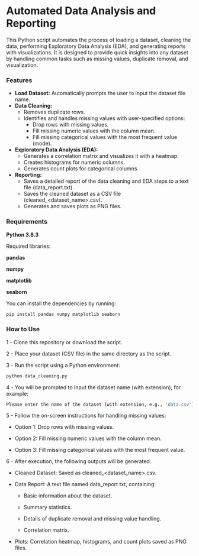 # Automated Data Analysis and Reporting


This Python script automates the process of loading a dataset, cleaning the data, performing Exploratory Data Analysis (EDA), and generating reports with visualizations. It is designed to provide quick insights into any dataset by handling common tasks such as missing values, duplicate removal, and visualization.

### Features

   - **Load Dataset:** Automatically prompts the user to input the dataset file name.
   - **Data Cleaning:**
        - Removes duplicate rows.
        - Identifies and handles missing values with user-specified options:
            - Drop rows with missing values.
            - Fill missing numeric values with the column mean.
            - Fill missing categorical values with the most frequent value (mode).
   - **Exploratory Data Analysis (EDA):**
        - Generates a correlation matrix and visualizes it with a heatmap.
        - Creates histograms for numeric columns.
        - Generates count plots for categorical columns.
   - **Reporting:**
        - Saves a detailed report of the data cleaning and EDA steps to a text file (data_report.txt).
        - Saves the cleaned dataset as a CSV file (cleaned_<dataset_name>.csv).
        - Generates and saves plots as PNG files.

### Requirements

 **Python 3.8.3**
 
Required libraries:

 **pandas**
 
 **numpy**
 
 **matplotlib**
 
 **seaborn**

You can install the dependencies by running: 
```bash
pip install pandas numpy matplotlib seaborn 
```

### How to Use
1 - Clone this repository or download the script.

2 - Place your dataset (CSV file) in the same directory as the script.

3 - Run the script using a Python environment:
```bash
python data_cleaning.py
```

4 - You will be prompted to input the dataset name (with extension), for example:
```bash
Please enter the name of the dataset (with extension, e.g., 'data.csv'): my_data.csv
```

5 - Follow the on-screen instructions for handling missing values:

   - Option 1: Drop rows with missing values.
     
   - Option 2: Fill missing numeric values with the column mean.
     
   - Option 3: Fill missing categorical values with the most frequent value.

6 - After execution, the following outputs will be generated:

   - Cleaned Dataset: Saved as cleaned_<dataset_name>.csv.
    
   - Data Report: A text file named data_report.txt, containing:
    
       - Basic information about the dataset.
       
       - Summary statistics.
       
       - Details of duplicate removal and missing value handling.
       
       - Correlation matrix.
       
   - Plots: Correlation heatmap, histograms, and count plots saved as PNG files.





